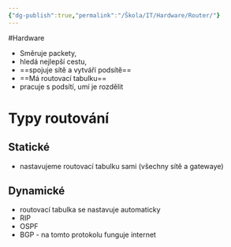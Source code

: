 ```yaml
---
{"dg-publish":true,"permalink":"/Škola/IT/Hardware/Router/"}
---
```


#Hardware
- Směruje packety, 
- hledá nejlepší cestu, 
- ==spojuje sítě a vytváří podsítě==
- ==Má routovací tabulku==
- pracuje s podsítí, umí je rozdělit

# Typy routování
## Statické
- nastavujeme routovací tabulku sami (všechny sítě a gatewaye)
## Dynamické 
- routovací tabulka se nastavuje automaticky
- RIP
- OSPF
- BGP - na tomto protokolu funguje internet